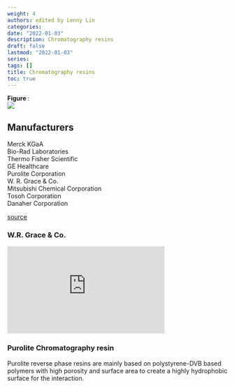 ```yaml
---
weight: 4
authors: edited by Lenny Lin
categories: 
date: "2022-01-03"
description: Chromatography resins
draft: false
lastmod: "2022-01-03"
series: 
tags: []
title: Chromatography resins
toc: true
---
```


<figcaption><b>Figure </b>: </figcaption>
<img src = "/docs/images/"/>



<!--more-->

## Manufacturers

Merck KGaA  
Bio-Rad Laboratories  
Thermo Fisher Scientific  
GE Healthcare  
Purolite Corporation  
W. R. Grace & Co.  
Mitsubishi Chemical Corporation  
Tosoh Corporation  
Danaher Corporation  

[source](https://www.grandviewresearch.com/industry-analysis/chromatography-resin-market/toc)


### W.R. Grace & Co.


<iframe width="360" height="200" src="https://www.youtube.com/embed/cyZyvACExrw" title="YouTube video player" frameborder="0" allow="accelerometer; autoplay; clipboard-write; encrypted-media; gyroscope; picture-in-picture" allowfullscreen></iframe>


### Purolite Chromatography resin

Purolite reverse phase resins are mainly based on polystyrene-DVB based polymers with high porosity and surface area to create a highly hydrophobic surface for the interaction.  
